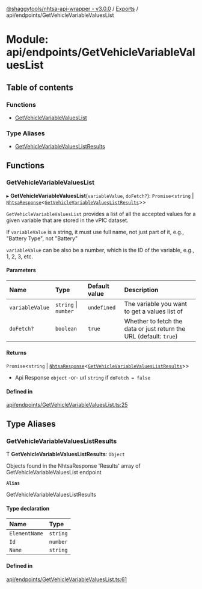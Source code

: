[@shaggytools/nhtsa-api-wrapper - v3.0.0](../index.md) / [Exports](../modules.md) / api/endpoints/GetVehicleVariableValuesList

# Module: api/endpoints/GetVehicleVariableValuesList

## Table of contents

### Functions

- [GetVehicleVariableValuesList](api_endpoints_GetVehicleVariableValuesList.md#getvehiclevariablevalueslist)

### Type Aliases

- [GetVehicleVariableValuesListResults](api_endpoints_GetVehicleVariableValuesList.md#getvehiclevariablevalueslistresults)

## Functions

### GetVehicleVariableValuesList

▸ **GetVehicleVariableValuesList**(`variableValue`, `doFetch?`): `Promise`<`string` \| [`NhtsaResponse`](api_types.md#nhtsaresponse)<[`GetVehicleVariableValuesListResults`](api_endpoints_GetVehicleVariableValuesList.md#getvehiclevariablevalueslistresults)\>\>

`GetVehicleVariableValuesList` provides a list of all the accepted values for a given variable
that are stored in the vPIC dataset.

If `variableValue` is a string, it must use full name, not just part of it, e.g.,
"Battery Type", not "Battery"

`variableValue` can be also be a number, which is the ID of the variable, e.g., 1, 2, 3, etc.

#### Parameters

| Name | Type | Default value | Description |
| :------ | :------ | :------ | :------ |
| `variableValue` | `string` \| `number` | `undefined` | The variable you want to get a values list of |
| `doFetch?` | `boolean` | `true` | Whether to fetch the data or just return the URL (default: `true`) |

#### Returns

`Promise`<`string` \| [`NhtsaResponse`](api_types.md#nhtsaresponse)<[`GetVehicleVariableValuesListResults`](api_endpoints_GetVehicleVariableValuesList.md#getvehiclevariablevalueslistresults)\>\>

- Api Response
`object` -or- url `string` if `doFetch = false`

#### Defined in

[api/endpoints/GetVehicleVariableValuesList.ts:25](https://github.com/ShaggyTech/nhtsa-api-wrapper/blob/ffa4a7a/packages/lib/src/api/endpoints/GetVehicleVariableValuesList.ts#L25)

## Type Aliases

### GetVehicleVariableValuesListResults

Ƭ **GetVehicleVariableValuesListResults**: `Object`

Objects found in the NhtsaResponse 'Results' array of GetVehicleVariableValuesList endpoint

**`Alias`**

GetVehicleVariableValuesListResults

#### Type declaration

| Name | Type |
| :------ | :------ |
| `ElementName` | `string` |
| `Id` | `number` |
| `Name` | `string` |

#### Defined in

[api/endpoints/GetVehicleVariableValuesList.ts:61](https://github.com/ShaggyTech/nhtsa-api-wrapper/blob/ffa4a7a/packages/lib/src/api/endpoints/GetVehicleVariableValuesList.ts#L61)
